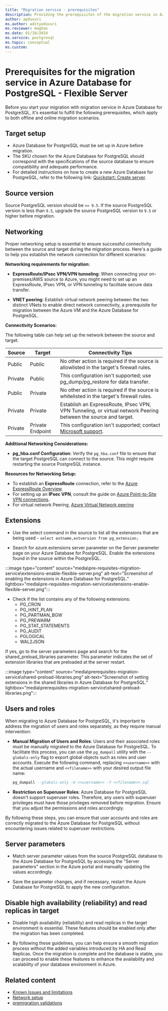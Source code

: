 ```yaml
---
title: "Migration service - prerequisites"
description: Providing the prerequisites of the migration service in Azure Database for PostgreSQL
author: apduvuri
ms.author: adityaduvuri
ms.reviewer: maghan
ms.date: 01/18/2024
ms.service: postgresql
ms.topic: conceptual
ms.custom:
---
```


# Prerequisites for the migration service in Azure Database for PostgreSQL - Flexible Server

Before you start your migration with migration service in Azure Database for PostgreSQL, it's essential to fulfill the following prerequisites, which apply to both offline and online migration scenarios.

## Target setup

- Azure Database for PostgreSQL must be set up in Azure before migration.
- The SKU chosen for the Azure Database for PostgreSQL should correspond with the specifications of the source database to ensure compatibility and adequate performance.
- For detailed instructions on how to create a new Azure Database for PostgreSQL, refer to the following link: [Quickstart: Create server](/azure/postgresql/flexible-server/).

## Source version

Source PostgreSQL version should be `>= 9.5`. If the source PostgreSQL version is less than `9.5`, upgrade the source PostgreSQL version to `9.5` or higher before migration.

## Networking

Proper networking setup is essential to ensure successful connectivity between the source and target during the migration process. Here's a guide to help you establish the network connection for different scenarios:

**Networking requirements for migration:**

- **ExpressRoute/IPsec VPN/VPN tunneling**: When connecting your on-premises/AWS source to Azure, you might need to set up an ExpressRoute, IPsec VPN, or VPN tunneling to facilitate secure data transfer.

- **VNET peering**: Establish virtual network peering between the two distinct VNets to enable direct network connectivity, a prerequisite for migration between the Azure VM and the Azure Database for PostgreSQL.

**Connectivity Scenarios:**

The following table can help set up the network between the source and target.

| Source | Target | Connectivity Tips |
| --- | --- | --- |
| Public  | Public  | No other action is required if the source is allowlisted in the target's firewall rules. |
| Private | Public  | This configuration isn't supported; use pg_dump/pg_restore for data transfer. |
| Public  | Private | No other action is required if the source is whitelisted in the target's firewall rules. |
| Private | Private | Establish an ExpressRoute, IPsec VPN, VPN Tunneling, or virtual network Peering between the source and target. |
| Private | Private Endpoint | This configuration isn't supported; contact [Microsoft support](https://support.microsoft.com/). |

**Additional Networking Considerations:**

- **pg_hba.conf Configuration**: Verify the `pg_hba.conf` file to ensure that the target PostgreSQL can connect to the source. This might require restarting the source PostgreSQL instance.

**Resources for Networking Setup:**

- To establish an **ExpressRoute** connection, refer to the [Azure ExpressRoute Overview](/azure/expressroute/expressroute-introduction).
- For setting up an **IPsec VPN**, consult the guide on [Azure Point-to-Site VPN connections](/azure/vpn-gateway/point-to-site-about).
- For virtual network Peering, [Azure Virtual Network peering](/azure/virtual-network/virtual-network-peering-overview)

## Extensions

- Use the select command in the source to list all the extensions that are being used - `select extname,extversion from pg_extension;`

- Search for azure.extensions server parameter on the Server parameter page on your Azure Database for PostgreSQL. Enable the extensions found in the source within the PostgreSQL.

:::image type="content" source="media\pre-requisites-migration-service\extensions-enable-flexible-server.png" alt-text="Screenshot of enabling the extensions in Azure Database for PostgreSQL." lightbox="media\pre-requisites-migration-service\extensions-enable-flexible-server.png":::

- Check if the list contains any of the following extensions:
    - PG_CRON
    - PG_HINT_PLAN
    - PG_PARTMAN_BGW
    - PG_PREWARM
    - PG_STAT_STATEMENTS
    - PG_AUDIT
    - PGLOGICAL
    - WAL2JSON

If yes, go to the server parameters page and search for the shared_preload_libraries parameter. This parameter indicates the set of extension libraries that are preloaded at the server restart.

:::image type="content" source="media\prerequisites-migration-service\shared-preload-libraries.png" alt-text="Screenshot of setting  extensions in the shared libraries in Azure Database for PostgreSQL." lightbox="media\prerequisites-migration-service\shared-preload-libraries.png":::

## Users and roles

When migrating to Azure Database for PostgreSQL, it's important to address the migration of users and roles separately, as they require manual intervention:

- **Manual Migration of Users and Roles**: Users and their associated roles must be manually migrated to the Azure Database for PostgreSQL. To facilitate this process, you can use the `pg_dumpall` utility with the `--globals-only` flag to export global objects such as roles and user accounts. Execute the following command, replacing `<<username>>` with the actual username and `<<filename>>` with your desired output file name:

  ```sql
  pg_dumpall --globals-only -U <<username>> -f <<filename>>.sql
  ```

- **Restriction on Superuser Roles**: Azure Database for PostgreSQL doesn't support superuser roles. Therefore, any users with superuser privileges must have those privileges removed before migration. Ensure that you adjust the permissions and roles accordingly.

By following these steps, you can ensure that user accounts and roles are correctly migrated to the Azure Database for PostgreSQL without encountering issues related to superuser restrictions.

## Server parameters

- Match server parameter values from the source PostgreSQL database to the Azure Database for PostgreSQL by accessing the "Server parameters" section in the Azure portal and manually updating the values accordingly.

- Save the parameter changes, and if necessary, restart the Azure Database for PostgreSQL to apply the new configuration.

## Disable high availability (reliability) and read replicas in target

- Disable high availability (reliability) and read replicas in the target environment is essential. These features should be enabled only after the migration has been completed.

- By following these guidelines, you can help ensure a smooth migration process without the added variables introduced by HA and Read Replicas. Once the migration is complete and the database is stable, you can proceed to enable these features to enhance the availability and scalability of your database environment in Azure.

## Related content

- [Known Issues and limitations](known-issues-migration-service.md)
- [Network setup](network-setup-migration-service.md)
- [premigration validations](premigration-migration-service.md)